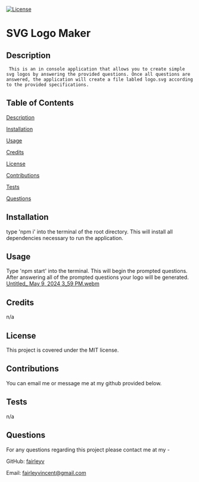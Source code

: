 [![License](https://img.shields.io/badge/License-MIT-yellow.svg)](https://opensource.org/licenses/MIT)

# SVG Logo Maker 

## Description 

	 This is an in console application that allows you to create simple svg logos by answering the provided questions. Once all questions are answered, the application will create a file labled logo.svg according to the provided specifications. 

## Table of Contents

  [Description](#description)

  [Installation](#installation)

  [Usage](#usage)

  [Credits](#credits)

  [License](#license)

  [Contributions](#contributions)

  [Tests](#tests)

  [Questions](#questions)
## Installation

type 'npm i' into the terminal of the root directory. This will install all dependencies necessary to run the application. 

## Usage 

Type 'npm start' into the terminal. This will begin the prompted questions. After answering all of the prompted questions your logo will be generated. 
[Untitled_ May 9, 2024 3_59 PM.webm](https://github.com/fairleyv/SVGLogoMaker/assets/126346803/e9c4d867-3f93-4c3f-ab5c-0922050ab00a)

## Credits 

n/a 

## License 

This project is covered under the MIT license. 
 
## Contributions 

You can email me or message me at my github provided below. 

## Tests 

n/a

## Questions 

For any questions regarding this project please contact me at my -

GitHub: [fairleyv](https://github.com/fairleyv) 

Email: fairleyvincent@gmail.com
